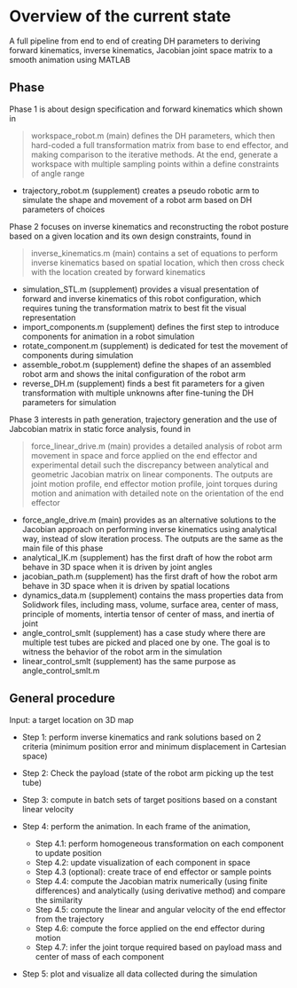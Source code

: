 # Overview of the current state

A full pipeline from end to end of creating DH parameters to deriving forward kinematics, inverse kinematics, Jacobian joint space matrix to a smooth animation using MATLAB

## Phase

Phase 1 is about design specification and forward kinematics which shown in
> workspace_robot.m (main) defines the DH parameters, which then hard-coded a full transformation matrix from base to end effector, and making comparison to the iterative methods. At the end, generate a workspace with multiple sampling points within a define constraints of angle range
- trajectory_robot.m (supplement) creates a pseudo robotic arm to simulate the shape and movement of a robot arm based on DH parameters of choices

Phase 2 focuses on inverse kinematics and reconstructing the robot posture based on a given location and its own design constraints, found in 
> inverse_kinematics.m (main) contains a set of equations to perform inverse kinematics based on spatial location, which then cross check with the location created by forward kinematics
- simulation_STL.m (supplement) provides a visual presentation of forward and inverse kinematics of this robot configuration, which requires tuning the transformation matrix to best fit the visual representation
- import_components.m (supplement) defines the first step to introduce components for animation in a robot simulation
- rotate_component.m (supplement) is dedicated for test the movement of components during simulation
- assemble_robot.m (supplement) define the shapes of an assembled robot arm and shows the inital configuration of the robot arm
- reverse_DH.m (supplement) finds a best fit parameters for a given transformation with multiple unknowns after fine-tuning the DH parameters for simulation

Phase 3 interests in path generation, trajectory generation and the use of Jabcobian matrix in static force analysis, found in

> force_linear_drive.m (main) provides a detailed analysis of robot arm movement in space and force applied on the end effector and experimental detail such the discrepancy between analytical and geometric Jacobian matrix on linear components. The outputs are joint motion profile, end effector motion profile, joint torques during motion and animation with detailed note on the orientation of the end effector
- force_angle_drive.m (main) provides as an alternative solutions to the Jacobian approach on performing inverse kinematics using analytical way, instead of slow iteration process. The outputs are the same as the main file of this phase
- analytical_IK.m (supplement) has the first draft of how the robot arm behave in 3D space when it is driven by joint angles
- jacobian_path.m (supplement) has the first draft of how the robot arm behave in 3D space when it is driven by spatial locations
- dynamics_data.m (supplement) contains the mass properties data from Solidwork files, including mass, volume, surface area, center of mass, principle of moments, intertia tensor of center of mass, and inertia of joint
- angle_control_smlt (supplement) has a case study where there are multiple test tubes are picked and placed one by one. The goal is to witness the behavior of the robot arm in the simulation
- linear_control_smlt (supplement) has the same purpose as angle_control_smlt.m

## General procedure
Input: a target location on 3D map

- Step 1: perform inverse kinematics and rank solutions based on 2 criteria (minimum position error and minimum displacement in Cartesian space)
- Step 2: Check the payload (state of the robot arm picking up the test tube)
- Step 3: compute in batch sets of target positions based on a constant linear velocity
- Step 4: perform the animation. In each frame of the animation,

  - Step 4.1: perform homogeneous transformation on each component to update position
  - Step 4.2: update visualization of each component in space
  - Step 4.3 (optional): create trace of end effector or sample points
  - Step 4.4: compute the Jacobian matrix numerically (using finite differences) and analytically (using derivative method) and compare the similarity
  - Step 4.5: compute the linear and angular velocity of the end effector from the trajectory
  - Step 4.6: compute the force applied on the end effector during motion
  - Step 4.7: infer the joint torque required based on payload mass and center of mass of each component
- Step 5: plot and visualize all data collected during the simulation
